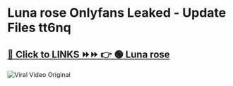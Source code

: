 
 # Luna rose Onlyfans Leaked - Update Files tt6nq

## <h2><a href="https://clipsfans.com/Luna_rose&ref=git">🔗 Click to LINKS ⏩⏩ 👉 🟢 Luna rose </a></h2>

<a href="https://clipsfans.com/Luna_rose&ref=git" rel="nofollow" data-target="animated-image.originalLink"><img src="https://i.ibb.co.com/xMMVF88/686577567.gif" alt="Viral Video Original" style="max-width: 100%; display: inline-block;" data-target="animated-image.originalImage"></a>

